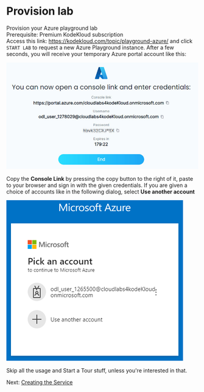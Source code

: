 # Provision lab

Provision your Azure playground lab<br/>
Prerequisite: Premium KodeKloud subscription<br/>
Access this link: https://kodekloud.com/topic/playground-azure/ and click `START LAB` to request a new Azure Playground instance. After a few seconds, you will receive your temporary Azure portal account like this:

![image](../images/01-sign-in.jpeg)

Copy the **Console Link** by pressing the copy button to the right of it, paste to your browser and sign in with the given credentials. If you are given a choice of accounts like in the following dialog, select **Use another account**

![image](../images/01a-sign-in.png)

Skip all the usage and Start a Tour stuff, unless you're interested in that.

Next: [Creating the Service](./02-create-service.md)



